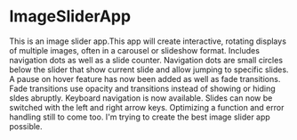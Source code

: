 # ImageSliderApp
This is an image slider app.This app will create interactive, rotating displays of multiple images, often in a carousel or slideshow format. Includes navigation dots as well as a slide counter. Navigation dots are small circles below the slider that show current slide and allow jumping to specific slides. A pause on hover feature has now been added as well as fade transitions. Fade transitions use opacity and transitions instead of showing or hiding sldes abruptly. Keyboard navigation is now available. Slides can now be switched with the left and right arrow keys. Optimizing a function and error handling still to come too. I'm trying to create the best image slider app possible. 
